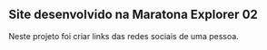 ## Site desenvolvido na Maratona Explorer 02
Neste projeto foi criar links das redes sociais de uma pessoa.

